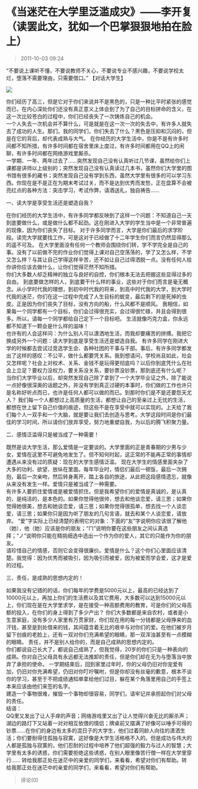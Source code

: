# 《当迷茫在大学里泛滥成灾》——李开复（读罢此文，犹如一个巴掌狠狠地拍在脸上）
> 2011-10-03 09:24


“不要说上课听不懂，不要说教师不关心，不要说专业不感兴趣，不要说学校太烂，堕落不需要理由，只需要借口。” 【对话大学生】  
  

[](http://b17.photo.store.qq.com/http_imgload.cgi?/rurl4_b=dc6ef8c987d0818c7e0322d3d22f44c9e5334778e9272b53c6d7151cddb325e4866446c9bfb31e75ebc2778b20cca0092749b9895501648a54b90a00e247d447ab600c9a225f5e553370a9b6786df2ebd9a91968)[![](https://pan.4a1801.life/d/Onedrive-4A1801/%E4%B8%AA%E4%BA%BA%E5%BB%BA%E7%AB%99/assets/Qzone_wyf/Blogs/images/1FDA8051.jpeg)](https://pan.4a1801.life/d/Onedrive-4A1801/%E4%B8%AA%E4%BA%BA%E5%BB%BA%E7%AB%99/assets/Qzone_wyf/Blogs/images/1FDA8051.jpeg)

  
  
  
你们经历了高三，但是它对于你们来说并不是黑色的，只是一种比平时紧张的感觉而已，在内心深处你们还没有真正意义上体会到了为了自己的目标拼命的含义，在这一次比较苍白的过程中，你们已经丧失了一次铸炼自己的机会。  
一个人失去一次机会并不算什么，可是就是在这一次一次的失去中，有许多人就失去了成功的人生。那们，我的同学们，你们失去了什么？黑色是压抑和沉闷的，但是在它的背后，却代表成熟与大气。 在你经历的大学生活中，你是不是有许多时间都不知所措，有许多时间都在宿舍里床上度过，有许多时间都用在QQ上的闲聊，有许多时间都在网络游戏里厮杀。  
一学期、一年、两年过去了……突然发现自己没有认真听过几节课，虽然给你们上课都是讲师以上级别的；突然发现自己没有认真读过几本书，虽然你们大学里的图书馆有很多的藏书；突然发现自己没有学到东西，虽然大学里有很多的可以学习东西。你现在是不是正在为期末考试过关，而不是达到优秀而发愁，正在盘算不会被亮红点的各种方法：突击学习，考试作弊，请酒送礼，独自祷告……  
  
一、读大学是享受生活还是塑造自我？   
  
在你们经历的大学生活中，有许多同学都反映到了这样一个问题：不知道自己一天到底要做什么，或是做什么都不起劲。这在刚进入大学的学生当中是一个非常普遍的现像，因为你们丧失了目标。 对于许多同学而言，大学是你们最后的求学阶段。读完大学就要找工作，可是这对于已经做了十二年学生你们而言仍然显得那么的遥不可及。 在大学里面没有任何一个教师会围绕你们转，学不学完全是自己的事。没有了以前做不完的作业你们觉得上课对自己空荡荡的，学了又怎么样，不学又怎么样？与其让自己学得这样辛苦，还不如让自己过得洒脱一点。没有任何人给你讲你应该去做什么，让你们觉得茫然不知所措。  
你们大多数人却乏精神的独立与良好的自控，你们根本无法去把握这些显得过多的自由。 到底要做怎样的人，到底要干什么样的事业，这些对于你们而言是毫无概念。从小学时代我的理想，到初中时代我的将来，到高中时代我的大学，到大学时代我的迷茫，你们在这一过程中完成了人生目标的蜕变，最后剩下的是死掉的虫皮。正是因为你们丧失了目标，没有方向的船，什么风都不是顺风。 我相信，如果每一个同学都有一个目标，你们会过得很充实，会过得很忙碌，并且会得到很多。所以，请每一个同学都给自己定下一个目标吧。 生活就像巧克力盒，你永远都不知道下一颗会是什么样的滋味！  
也许有的人会这样问：为什么别人可以潇洒地生活，而我却要痛苦的拼搏。我把它换成另外一个问题：读大学到底是享受生活还是塑造自我。 有许多同学在刚进大学的时候都去尝试过竞选学生会、各种社团的干事与干部。事后，有许多同学都发出了这样的感叹：不公平，做什么都要凭关系。我到想请问，学校尚且如此，社会又怎样呢？社会上对权术、关系、金钱不是玩得更彻底吗？以后你到底凭什么在社会上立足？要权力没权力，要关系没关系，要钞票没钞票，那到底还有什么呢？ 当你们大学毕业以后，却突然发现自己除了拿到了一个大学毕业证之外，除了能说一点好像很深奥的话题之外，并没有学到真正过硬的本事时，你们做的工作也许只是名称好听点而已，也许是任何人都可以做的而已。到那时你们是不是还要怨天尤人？ 我们每一个人都想过上高质量的生活，都想让自己的至亲过上无忧的生活，都想在世上留下自己价值的痕迹，但这些不是在享受中就可以实现的。上天给了我们每个人一双手和一个大脑，就是要让我们去创造与思考。大学这段时间是你们最佳的学习时间，所以请你们放弃享受，努力地重塑自我，为以后的腾飞积聚力量。  
  
二、感情泛滥得只是被当成了一种需要！  
  
既然是谈大学生活，那么爱情是一定要谈的。大学里面的正是青春期的少男与少女，爱情在这里不可避免地发生了。但不知何时起，这正常的不能再正常的事情却遭遇从来没有过的质疑：现在的大学生感情泛滥。 现在大学生的情感里面夹杂了大多的功利、欲望、放纵在里面。每年毕业时，情侣们最后一顿饭，最后一次拥抱，最后一次亲吻，然后转身离开，踏上各自的旅途，从此把这段感情遗忘，就像从来没有发生一样。爱情只是被当成了一种需要。  
有许多人要抓住爱情或是被爱情抓住。但是我希望你们的爱情是真诚的，是认真的，是纯洁的，是本色的。如果你觉得他很帅，想去和他谈恋爱，请三思；如果你觉得她很美，想去和她谈恋爱，请三思；如果你觉得很孤单，想去找一个人谈恋爱，请三思；如果你只是因为听了朋友的几句言语，就去和某个人谈恋爱，请放弃。 “爱”字实际上已经清楚的表明它的对象：下面的“友”字说明你应该很了解他（她），他（她）应该是你的朋友；“ㄇ”说明你要在这些朋友之间认真选择；“ノ”说明你只能在精挑细选中选出一个作为你的爱人，其它的只能作为你的朋友。  
请珍惜自己的情感，否则它会变得很廉价。爱情是什么？这个你们心里面应该清楚。我觉得：因为优秀而被吸引，因为吸引而被爱，因为被爱而学会爱，这才是爱的过程。  
  
三、责任，是成熟的思想内定的！  
  
如果我没有记错的的话，你们每年的学费是5000元以上，最高的已经达到了10000元以上，再加上你们的生活费以及其它费用，大多数可以达到15000元以上，你们现在是在大学里求学，是在接受一种高额费用的教育，可是你们的父母高额的投入，在你们的身上得到了多少产出？ 你们大多数都是来自农村，或者是小生意家庭，没有多少人家里有万贯家财，你们现在用的每一分钱都是父母挣来的血汗钱，甚至是到处借来的钱，其间蕴含着无比的艰辛与对你们的爱。在他们被岁月留下创痕的老脸上，还有一双对你们充满希望的眼睛，那一双浑浊甚至有一点模糊的眼睛。 责任，并不是别人给你的，而是自己成熟的思想内定的。  
你们都说自己长大了，都说自己成熟了，但我觉得，20岁的你们只是一种表向的成熟。你对自己父母具有永远都无法推卸的责任，但是你们却在无为与堕落当中放弃了承担的使命。 一学期结束后，回到家里过年时，你的父母仍旧对你宠爱有加，仍旧对你充满希望，仍旧对你叮咛嘱咐，但是你却没有丝毫的歉意，根本不谈你的学习，甚至于不把成绩通知单拿给他们过目，躲在某个角落里用自己的手签上本来应该由他们来签的名字。  
建造一个事物很难，摧毁一个事物却很容易，同学们，请牢记并承担起你们对父母的责任。  
结语：  
QQ里又发出了让人手痒的声音；网络游戏里又出了让人觉得兴奋无比的厮杀声；湖边的路灯下又站着一对对相互依偎的情侣；牌桌前又摆满了好像可以唾手可得的钞票……在你们的身边有太多的混日子的大学生，他们过着同龄人向往的潇洒生活；你们要耐得住孤独与寂寞，这好像是大学生活格格不入的。但是成功与伟大的人都是孤独与寂寞的，他们忍耐的过程中培养了他们超强的毅力与过人的智慧；大学里有太多的诱惑，你们需要拒绝这些诱惑，在别人眼里像苦行僧一样在大学里穿行…… 转给我那正处在迷茫中的亲爱的同学们，来看看，希望对你们有帮助。转给我那正处在迷茫中的亲爱的同学们，来看看，希望对你们有帮助。
> 评论(0)

